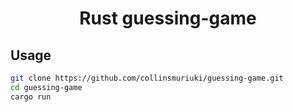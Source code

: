 <h1 align="center">Rust guessing-game</h1>


## Usage

```sh
git clone https://github.com/collinsmuriuki/guessing-game.git
cd guessing-game
cargo run
```